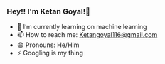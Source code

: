 ### Hey!! I'm Ketan Goyal!👋


- 🌱 I’m currently learning on machine learning
- 📫 How to reach me: Ketangoyal116@gmail.com
- 😄 Pronouns: He/Him
- ⚡ Googling is my thing
